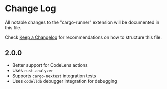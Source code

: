 # Change Log

All notable changes to the "cargo-runner" extension will be documented in this file.

Check [Keep a Changelog](http://keepachangelog.com/) for recommendations on how to structure this file.

## 2.0.0
- Better support for CodeLens actions
- Uses `rust-analyzer`
- Supports `cargo-nextest` integration tests
- Uses `codelldb` debugger integration for debugging